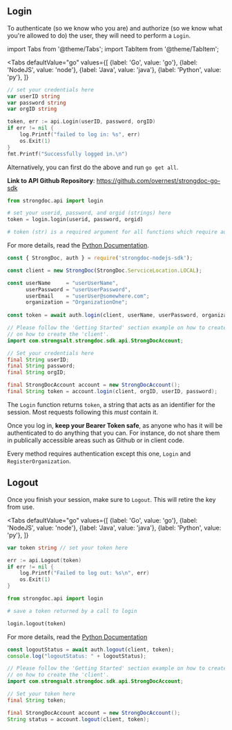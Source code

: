 ## Login

To authenticate (so we know who you are) and authorize (so we know what you're allowed to do) the user, they will need to perform a `Login`.

import Tabs from '@theme/Tabs';
import TabItem from '@theme/TabItem';

<Tabs
  defaultValue="go"
  values={[
      {label: 'Go', value: 'go'},
      {label: 'NodeJS', value: 'node'},
      {label: 'Java', value: 'java'},
      {label: 'Python', value: 'py'},
    ]}
>
<TabItem value="go">


```go
// set your credentials here
var userID string
var password string
var orgID string

token, err := api.Login(userID, password, orgID)
if err != nil {
    log.Printf("failed to log in: %s", err)
    os.Exit(1)
}
fmt.Printf("Successfully logged in.\n")
```

Alternatively, you can first do the above and run `go get all`.


**Link to API Github Repository**: https://github.com/overnest/strongdoc-go-sdk

</TabItem>
<TabItem value="py">

```py
from strongdoc.api import login

# set your userid, password, and orgid (strings) here
token = login.login(userid, password, orgid)

# token (str) is a required argument for all functions which require authentication
```
For more details, read the [Python Documentation](https://strongdoc-python-sdk.readthedocs.io/en/latest/strongdoc.api.html#strongdoc.api.login.login).

</TabItem>
<TabItem value="node">

```javascript
const { StrongDoc, auth } = require('strongdoc-nodejs-sdk');

const client = new StrongDoc(StrongDoc.ServciceLocation.LOCAL);

const userName     = "userUserName", 
      userPassword = "userUserPassword",
      userEmail    = "userUser@somewhere.com";
      organization = "OrganizationOne";
      
const token = await auth.login(client, userName, userPassword, organization);
```

</TabItem>
<TabItem value="java">

```java
// Please follow the 'Getting Started' section example on how to create the 'client'.
// on how to create the 'client'.
import com.strongsalt.strongdoc.sdk.api.StrongDocAccount;

// Set your credentials here
final String userID;
final String password;
final String orgID;

final StrongDocAccount account = new StrongDocAccount();
final String token = account.login(client, orgID, userID, password);
```
</TabItem>
</Tabs>

The `Login` function returns `token`, a string that acts as an identifier for the session. Most requests following this *must* contain it.

Once you log in, **keep your Bearer Token safe**, as anyone who has it
will be authenticated to do anything that you can. For instance, do not share them in publically accessible areas such as Github or in client code.

Every method requires authentication except this one, `Login` and `RegisterOrganization`.

## Logout

Once you finish your session, make sure to `Logout`. This will retire the key from use.

<Tabs
  defaultValue="go"
  values={[
      {label: 'Go', value: 'go'},
      {label: 'NodeJS', value: 'node'},
      {label: 'Java', value: 'java'},
      {label: 'Python', value: 'py'},
    ]}
>
<TabItem value="go">

```go
var token string // set your token here

err := api.Logout(token)
if err != nil {
    log.Printf("Failed to log out: %s\n", err)
    os.Exit(1)
}
```

</TabItem>
<TabItem value="py">

```py
from strongdoc.api import login

# save a token returned by a call to login

login.logout(token)
```
For more details, read the [Python Documentation](https://strongdoc-python-sdk.readthedocs.io/en/latest/strongdoc.api.html#strongdoc.api.login.logout)

</TabItem>
<TabItem value="node">

```javascript
const logoutStatus = await auth.logout(client, token);
console.log("logoutStatus: " + logoutStatus);
```

</TabItem>
<TabItem value="java">

```java
// Please follow the 'Getting Started' section example on how to create the 'client'.
// on how to create the 'client'.
import com.strongsalt.strongdoc.sdk.api.StrongDocAccount;

// Set your token here
final String token;

final StrongDocAccount account = new StrongDocAccount();
String status = account.logout(client, token);
```
</TabItem>
</Tabs>
